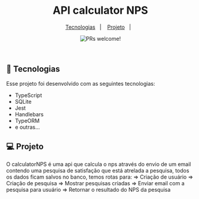 <h1 align="center">
  API calculator NPS
</h1>

<p align="center">
  <a href="#-tecnologias">Tecnologias</a>&nbsp;&nbsp;&nbsp;|&nbsp;&nbsp;&nbsp;
  <a href="#-projeto">Projeto</a>&nbsp;&nbsp;&nbsp;|&nbsp;&nbsp;&nbsp;
</p>

<p align="center">
 <img src="https://img.shields.io/static/v1?label=PRs&message=welcome&color=49AA26&labelColor=000000" alt="PRs welcome!" />
</p>

<br>

## 🚀 Tecnologias

Esse projeto foi desenvolvido com as seguintes tecnologias:

- TypeScript
- SQLite
- Jest
- Handlebars
- TypeORM
- e outras...

## 💻 Projeto

O calculatorNPS é uma api que calcula o nps através do envio de um email contendo uma pesquisa de satisfação que está atrelada a pesquisa, todos os dados ficam salvos no banco, temos rotas para:
=> Criação de usuário
=> Criação de pesquisa
=> Mostrar pesquisas criadas
=> Enviar email com a pesquisa para usuário
=> Retornar o resultado do NPS da pesquisa
